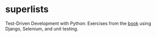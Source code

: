# superlists
Test-Driven Development with Python: Exercises from the [book](http://www.obeythetestinggoat.com/) using Django, Selenium, and unit testing.
